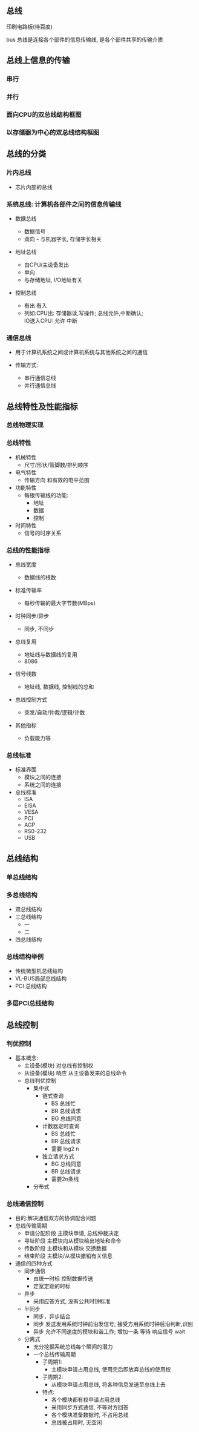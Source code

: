 ## 总线

印刷电路板(待百度)

bus 总线是连接各个部件的信息传输线, 是各个部件共享的传输介质

## 总线上信息的传输

### 串行



### 并行 



### 面向CPU的双总线结构框图



### 以存储器为中心的双总线结构框图



## 总线的分类

### 片内总线

- 芯片内部的总线

### 系统总线: 计算机各部件之间的信息传输线

- 数据总线

  - 数据信号
  - 双向 - 与机器字长, 存储字长相关

- 地址总线

  - 由CPU/主设备发出
  - 单向
  - 与存储地址, I/O地址有关

- 控制总线

  - 有出 有入
  - 列如:CPU出: 存储器读,写操作; 总线允许,中断确认;  
    IO送入CPU: 允许 中断

### 通信总线

- 用于计算机系统之间或计算机系统与其他系统之间的通信

- 传输方式:
  - 串行通信总线
  - 并行通信总线

## 总线特性及性能指标

### 总线物理实现

### 总线特性

- 机械特性
  - 尺寸/形状/管脚数/排列顺序
- 电气特性
  - 传输方向 和有效的电平范围
- 功能特性
  - 每根传输线的功能:
    - 地址
    - 数据
    - 控制
- 时间特性
  - 信号的时序关系

### 总线的性能指标
- 总线宽度
  
  - 数据线的根数
  
- 标准传输率

  - 每秒传输的最大字节数(MBps)

- 时钟同步/异步

  - 同步, 不同步

- 总线复用

  - 地址线与数据线的复用
  - 8086

- 信号线数

  - 地址线, 数据线, 控制线的总和

- 总线控制方式

  - 突发/自动/仲裁/逻辑/计数

- 其他指标

  - 负载能力等

### 总线标准

- 标准界面
  - 模块之间的连接
  - 系统之间的连接
- 总线标准
  - ISA
  - EISA
  - VESA
  - PCI
  - AGP
  - RS0-232
  - USB



  

## 总线结构

### 单总线结构

### 多总线结构

- 双总线结构
- 三总线结构
  - 一
  - 二
- 四总线结构

### 总线结构举例

- 传统微型机总线结构
- VL-BUS局部总线结构
- PCI 总线结构

### 多层PCI总线结构

## 总线控制

### 判优控制

- 基本概念:
  - 主设备(模块) 对总线有控制权
  - 从设备(模块) 响应 从主设备发来的总线命令
  - 总线判优控制
    - 集中式
      - 链式查询
        - BS 总线忙
        - BR 总线请求
        - BG 总线同意
      - 计数器定时查询
        - BS 总线忙
        - BR 总线请求
        - 需要 log2 n
      - 独立请求方式
        - BG 总线同意
        - BR 总线请求
        - 需要2n条线
    - 分布式

### 总线通信控制

- 目的:解决通信双方的协调配合问题
- 总线传输周期
  - 申请分配阶段 主模块申请, 总线仲裁决定
  - 寻址阶段  主模块向从模块给出地址和命令
  - 传数阶段  主模块和从模块 交换数据
  - 结束阶段  主模块/从模块撤销有关信息
- 通信的四种方式
  - 同步通信 
    - 由统一时标 控制数据传送
    - 定宽定距的时标
  - 异步
    - 采用应答方式, 没有公共时钟标准
  - 半同步
    - 同步，异步结合
    - 同步 发送发用系统时钟前沿发信号; 接受方用系统时钟后沿判断,识别
    - 异步 允许不同速度的模块和谐工作; 增加一条 等待 响应信号 wait
  - 分离式
    - 充分挖掘系统总线每个瞬间的潜力
    - 一个总线传输周期
      - 子周期1:
        - 主模块申请占用总线, 使用完后即放弃总线的使用权
      - 子周期2: 
        - 从模块申请占用总线, 将各种信息发送至总线上去
      - 特点:
        - 各个模块都有权申请占用总线
        - 采用同步方式通信, 不等对方回答
        - 各个模块准备数据时, 不占用总线
        - 总线被占用时, 无空闲